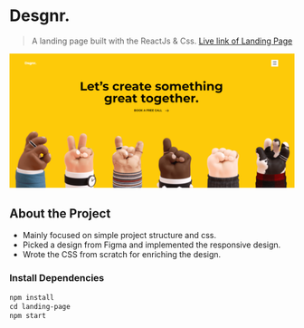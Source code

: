 # Desgnr.

> A landing page built with the ReactJs & Css.
> [Live link of Landing Page](https://dsgnr.netlify.app/)

![screenshot](https://github.com/itsakhilrana/landing-page/blob/master/src/web-snapshot.png)

## About the Project

- Mainly focused on simple project structure and css.
- Picked a design from Figma and implemented the responsive design.
- Wrote the CSS from scratch for enriching the design.

### Install Dependencies

```
npm install
cd landing-page
npm start
```
